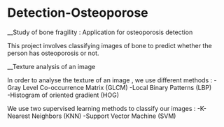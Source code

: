 # Detection-Osteoporose
__Study of bone fragility : Application for osteoporosis detection

This project involves classifying images of bone to predict whether the person has osteoporosis or not. 

__Texture analysis of an image

In order to analyse the texture of an image , we use different methods : 
-Gray Level Co-occurrence Matrix (GLCM)	
-Local Binary Patterns (LBP)	
-Histogram of oriented gradient (HOG)	

We use two supervised learning methods to classify our images : 
-K-Nearest Neighbors (KNN)
-Support Vector Machine (SVM)


